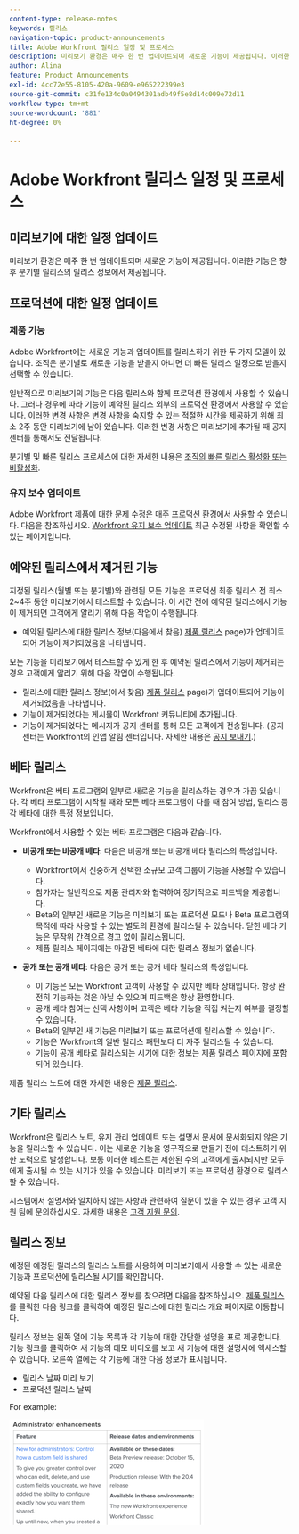 ```yaml
---
content-type: release-notes
keywords: 릴리스
navigation-topic: product-announcements
title: Adobe Workfront 릴리스 일정 및 프로세스
description: 미리보기 환경은 매주 한 번 업데이트되며 새로운 기능이 제공됩니다. 이러한 기능은 향후 분기별 릴리스의 릴리스 정보에서 제공됩니다.
author: Alina
feature: Product Announcements
exl-id: 4cc72e55-8105-420a-9609-e965222399e3
source-git-commit: c31fe134c0a0494301adb49f5e8d14c009e72d11
workflow-type: tm+mt
source-wordcount: '881'
ht-degree: 0%

---
```


# Adobe Workfront 릴리스 일정 및 프로세스

## 미리보기에 대한 일정 업데이트

미리보기 환경은 매주 한 번 업데이트되며 새로운 기능이 제공됩니다. 이러한 기능은 향후 분기별 릴리스의 릴리스 정보에서 제공됩니다.

## 프로덕션에 대한 일정 업데이트

### 제품 기능


Adobe Workfront에는 새로운 기능과 업데이트를 릴리스하기 위한 두 가지 모델이 있습니다. 조직은 분기별로 새로운 기능을 받을지 아니면 더 빠른 릴리스 일정으로 받을지 선택할 수 있습니다.

일반적으로 미리보기의 기능은 다음 릴리스와 함께 프로덕션 환경에서 사용할 수 있습니다. 그러나 경우에 따라 기능이 예약된 릴리스 외부의 프로덕션 환경에서 사용할 수 있습니다. 이러한 변경 사항은 변경 사항을 숙지할 수 있는 적절한 시간을 제공하기 위해 최소 2주 동안 미리보기에 남아 있습니다. 이러한 변경 사항은 미리보기에 추가될 때 공지 센터를 통해서도 전달됩니다.

분기별 및 빠른 릴리스 프로세스에 대한 자세한 내용은 [조직의 빠른 릴리스 활성화 또는 비활성화](/help/quicksilver/administration-and-setup/set-up-workfront/configure-system-defaults/enable-fast-release-process.md).

### 유지 보수 업데이트

Adobe Workfront 제품에 대한 문제 수정은 매주 프로덕션 환경에서 사용할 수 있습니다. 다음을 참조하십시오. [Workfront 유지 보수 업데이트](https://experienceleague.adobe.com/docs/workfront-known-issues/releases/current-updates.html) 최근 수정된 사항을 확인할 수 있는 페이지입니다.

## 예약된 릴리스에서 제거된 기능

지정된 릴리스(월별 또는 분기별)와 관련된 모든 기능은 프로덕션 최종 릴리스 전 최소 2~4주 동안 미리보기에서 테스트할 수 있습니다. 이 시간 전에 예약된 릴리스에서 기능이 제거되면 고객에게 알리기 위해 다음 작업이 수행됩니다.

* 예약된 릴리스에 대한 릴리스 정보(다음에서 찾음) [제품 릴리스](../../product-announcements/product-releases/product-releases.md) page)가 업데이트되어 기능이 제거되었음을 나타냅니다.

모든 기능을 미리보기에서 테스트할 수 있게 한 후 예약된 릴리스에서 기능이 제거되는 경우 고객에게 알리기 위해 다음 작업이 수행됩니다.

* 릴리스에 대한 릴리스 정보(에서 찾음) [제품 릴리스](../../product-announcements/product-releases/product-releases.md) page)가 업데이트되어 기능이 제거되었음을 나타냅니다.
* 기능이 제거되었다는 게시물이 Workfront 커뮤니티에 추가됩니다.
* 기능이 제거되었다는 메시지가 공지 센터를 통해 모든 고객에게 전송됩니다. (공지 센터는 Workfront의 인앱 알림 센터입니다. 자세한 내용은 [공지 보내기](../../administration-and-setup/get-started-wf-administration/view-send-announcements.md).)

## 베타 릴리스

Workfront은 베타 프로그램의 일부로 새로운 기능을 릴리스하는 경우가 가끔 있습니다.
각 베타 프로그램이 시작될 때와 모든 베타 프로그램이 다를 때 참여 방법, 릴리스 등 각 베타에 대한 특정 정보입니다.

Workfront에서 사용할 수 있는 베타 프로그램은 다음과 같습니다.

* **비공개 또는 비공개 베타**: 다음은 비공개 또는 비공개 베타 릴리스의 특성입니다.

   * Workfront에서 신중하게 선택한 소규모 고객 그룹이 기능을 사용할 수 있습니다.
   * 참가자는 일반적으로 제품 관리자와 협력하여 정기적으로 피드백을 제공합니다.
   * Beta의 일부인 새로운 기능은 미리보기 또는 프로덕션 모드나 Beta 프로그램의 목적에 따라 사용할 수 있는 별도의 환경에 릴리스될 수 있습니다. 닫힌 베타 기능은 무작위 간격으로 경고 없이 릴리스됩니다.
   * 제품 릴리스 페이지에는 마감된 베타에 대한 릴리스 정보가 없습니다.

* **공개 또는 공개 베타**: 다음은 공개 또는 공개 베타 릴리스의 특성입니다.

   * 이 기능은 모든 Workfront 고객이 사용할 수 있지만 베타 상태입니다. 항상 완전히 기능하는 것은 아닐 수 있으며 피드백은 항상 환영합니다.
   * 공개 베타 참여는 선택 사항이며 고객은 베타 기능을 직접 켜는지 여부를 결정할 수 있습니다.
   * Beta의 일부인 새 기능은 미리보기 또는 프로덕션에 릴리스할 수 있습니다.
   * 기능은 Workfront의 일반 릴리스 패턴보다 더 자주 릴리스될 수 있습니다.
   * 기능이 공개 베타로 릴리스되는 시기에 대한 정보는 제품 릴리스 페이지에 포함되어 있습니다.

제품 릴리스 노트에 대한 자세한 내용은 [제품 릴리스](../../product-announcements/product-releases/product-releases.md).

## 기타 릴리스

Workfront은 릴리스 노트, 유지 관리 업데이트 또는 설명서 문서에 문서화되지 않은 기능을 릴리스할 수 있습니다. 이는 새로운 기능을 영구적으로 만들기 전에 테스트하기 위한 노력으로 발생합니다. 보통 이러한 테스트는 제한된 수의 고객에게 출시되지만 모두에게 출시될 수 있는 시기가 있을 수 있습니다. 미리보기 또는 프로덕션 환경으로 릴리스할 수 있습니다.

시스템에서 설명서와 일치하지 않는 사항과 관련하여 질문이 있을 수 있는 경우 고객 지원 팀에 문의하십시오. 자세한 내용은 [고객 지원 문의](../../workfront-basics/tips-tricks-and-troubleshooting/contact-customer-support.md).

## 릴리스 정보

예정된 예정된 릴리스의 릴리스 노트를 사용하여 미리보기에서 사용할 수 있는 새로운 기능과 프로덕션에 릴리스될 시기를 확인합니다.

예약된 다음 릴리스에 대한 릴리스 정보를 찾으려면 다음을 참조하십시오. [제품 릴리스](../../product-announcements/product-releases/product-releases.md)를 클릭한 다음 링크를 클릭하여 예정된 릴리스에 대한 릴리스 개요 페이지로 이동합니다.

릴리스 정보는 왼쪽 열에 기능 목록과 각 기능에 대한 간단한 설명을 표로 제공합니다. 기능 링크를 클릭하여 새 기능의 데모 비디오를 보고 새 기능에 대한 설명서에 액세스할 수 있습니다. 오른쪽 열에는 각 기능에 대한 다음 정보가 표시됩니다.

* 릴리스 날짜 미리 보기
* 프로덕션 릴리스 날짜

For example:

![](assets/release-notes-350x189.png)
